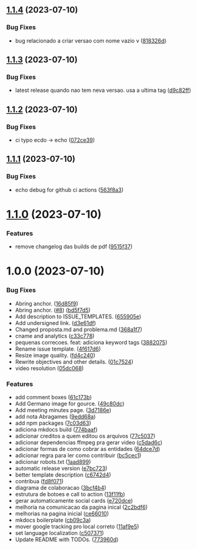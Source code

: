 ## [1.1.4](https://github.com/CoPaJE/CoPaJE/compare/v1.1.3...v1.1.4) (2023-07-10)


### Bug Fixes

* bug relacionado a criar versao com nome vazio v ([818326d](https://github.com/CoPaJE/CoPaJE/commit/818326d7b29c3179b02c243c9f6f1f466d0fb831))

## [1.1.3](https://github.com/CoPaJE/CoPaJE/compare/v1.1.2...v1.1.3) (2023-07-10)


### Bug Fixes

* latest release quando nao tem neva versao. usa a ultima tag ([d9c82ff](https://github.com/CoPaJE/CoPaJE/commit/d9c82ffa4bc76de233296902e621c2137dbb9656))

## [1.1.2](https://github.com/CoPaJE/CoPaJE/compare/v1.1.1...v1.1.2) (2023-07-10)


### Bug Fixes

* ci typo ecdo -> echo ([072ce39](https://github.com/CoPaJE/CoPaJE/commit/072ce39152d0c43fa21a3fd0771fb71bae91fe82))

## [1.1.1](https://github.com/CoPaJE/CoPaJE/compare/v1.1.0...v1.1.1) (2023-07-10)


### Bug Fixes

* echo debug for github ci actions ([563f8a3](https://github.com/CoPaJE/CoPaJE/commit/563f8a39652e0fe4b9772435ea2b9ea35e9589f8))

# [1.1.0](https://github.com/CoPaJE/CoPaJE/compare/v1.0.0...v1.1.0) (2023-07-10)


### Features

* remove changelog das builds de pdf ([9515f37](https://github.com/CoPaJE/CoPaJE/commit/9515f377c8908087e86bdeca7c261deee2bb2092))

# 1.0.0 (2023-07-10)


### Bug Fixes

* Abring anchor. ([16d85f9](https://github.com/CoPaJE/CoPaJE/commit/16d85f9c29ef89d205140841e544255d2ce4d2d6))
* Abring anchor. ([#8](https://github.com/CoPaJE/CoPaJE/issues/8)) ([bd5f7d5](https://github.com/CoPaJE/CoPaJE/commit/bd5f7d5022a6cc38eabd4126b297db8905362828))
* Add description to ISSUE_TEMPLATES. ([655905e](https://github.com/CoPaJE/CoPaJE/commit/655905e1f6f94b75db46f138b09b71aaa8fae4fc))
* Add undersigned link. ([d3e61df](https://github.com/CoPaJE/CoPaJE/commit/d3e61df29c9ec2d4b3916a0c96497b60cb6fc495))
* Changed proposta.md and problema.md ([368a1f7](https://github.com/CoPaJE/CoPaJE/commit/368a1f78e29097d951e6e0874ae2dbb14881163e))
* cname and analytics ([c33c778](https://github.com/CoPaJE/CoPaJE/commit/c33c7782a5ffa1ca73f9082403b91a9a94cc88d8))
* pequenas correcoes. feat: adiciona keyword tags ([3882075](https://github.com/CoPaJE/CoPaJE/commit/388207551150da0e571036984ccf3878d2d7269f))
* Rename issue template. ([4f617d6](https://github.com/CoPaJE/CoPaJE/commit/4f617d6a5a81730860c2aeeb73031dccf9e3ab39))
* Resize image quality. ([fd4c240](https://github.com/CoPaJE/CoPaJE/commit/fd4c240328bf2f61bd1504febc4be59b74292436))
* Rewrite objectives and other details. ([01c7524](https://github.com/CoPaJE/CoPaJE/commit/01c7524137230e78b45b5e5b832d2e1a316f16ef))
* video resolution ([05dc068](https://github.com/CoPaJE/CoPaJE/commit/05dc068ae83c3551d9b7ba9d20b8a0cefb8de752))


### Features

* add comment boxes ([61c173b](https://github.com/CoPaJE/CoPaJE/commit/61c173b4249ab3028938f05da1d8568298d11584))
* Add Germano image for gource. ([49c80dc](https://github.com/CoPaJE/CoPaJE/commit/49c80dc77d885f8f2548b931d84076699c973ca3))
* Add meeting minutes page. ([3d7186e](https://github.com/CoPaJE/CoPaJE/commit/3d7186e4d87f6a8b59eafd1b904e940372a07e67))
* add nota Abragames ([9edd68a](https://github.com/CoPaJE/CoPaJE/commit/9edd68a223c90ce9235f04e636a1e13c06a663fa))
* add npm packages ([7c03d63](https://github.com/CoPaJE/CoPaJE/commit/7c03d63e143a6b0cfdf865b5fa6429bfb7ba1525))
* adiciona mkdocs build ([774baaf](https://github.com/CoPaJE/CoPaJE/commit/774baafa2304e77bf508b57301813f64588568d7))
* adicionar creditos a quem editou os arquivos ([77c5037](https://github.com/CoPaJE/CoPaJE/commit/77c5037245b4b50575ae70ed493bfa0838f4e2e5))
* adicionar dependencias ffmpeg pra gerar video ([c5dad6c](https://github.com/CoPaJE/CoPaJE/commit/c5dad6c5ae28045c1e2639ba8053bea3226ac980))
* adicionar formas de como cobrar as entidades ([64dce7d](https://github.com/CoPaJE/CoPaJE/commit/64dce7d0b2971ce9a94489b4e3c293a86ce502b7))
* adicionar regra para ler como contribuir ([bc5cec1](https://github.com/CoPaJE/CoPaJE/commit/bc5cec1303316b620173976545565d53b0c1988a))
* adicionar robots.txt ([1aad899](https://github.com/CoPaJE/CoPaJE/commit/1aad8992aa7e787c1d88251ffeceb7df35f58d6f))
* automatic release version ([e7bc723](https://github.com/CoPaJE/CoPaJE/commit/e7bc72318b324def5afe1ee154a00eb117651cd9))
* better template description ([c6742d4](https://github.com/CoPaJE/CoPaJE/commit/c6742d4a77d1d721ddf9b7a1c97965cc692b6917))
* contribua ([fd8f071](https://github.com/CoPaJE/CoPaJE/commit/fd8f071d27e1f3a73e887db60899d88af9d4d418))
* diagrama de colaboracao ([3bcf4b4](https://github.com/CoPaJE/CoPaJE/commit/3bcf4b40d6be9dc94a03721f3782f4c870ce11de))
* estrutura de botoes e call to action ([13f11fb](https://github.com/CoPaJE/CoPaJE/commit/13f11fbe98cca2adffa3437e53c2f65e615e51a8))
* gerar automaticamente social cards ([e720dce](https://github.com/CoPaJE/CoPaJE/commit/e720dcec62cee8f7d10bf90a3cb6bd0c9f546093))
* melhoria na comunicacao da pagina inical ([2c2bdf6](https://github.com/CoPaJE/CoPaJE/commit/2c2bdf69a9e361826b87fe249ef6489de0af8ab7))
* melhorias na pagina inicial ([ce66010](https://github.com/CoPaJE/CoPaJE/commit/ce66010f20ed6984a8ac5e3d9bd515f0da5e73d9))
* mkdocs boilerplate ([cb09c3a](https://github.com/CoPaJE/CoPaJE/commit/cb09c3aa1bf071a84ff4f0f1a2af3f5f1504899a))
* mover google tracking pro local correto ([11af9e5](https://github.com/CoPaJE/CoPaJE/commit/11af9e58d8cce18e926ad7381ed8b3a028102506))
* set language localization ([c507371](https://github.com/CoPaJE/CoPaJE/commit/c507371ada97a3bcd99d4f73b3538308544f4dc1))
* Update README with TODOs. ([773960d](https://github.com/CoPaJE/CoPaJE/commit/773960d84ecf1a7f583820498e6505e56557bdb6))
